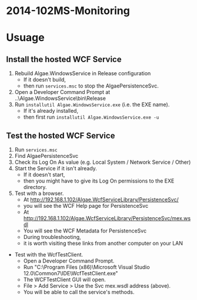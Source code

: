 2014-102MS-Monitoring
=====================

# Usuage

## Install the hosted WCF Service

1. Rebuild Algae.WindowsService in Release configuration
    - If it doesn't build, 
    - then run ```services.msc``` to stop the AlgaePersistenceSvc.
1. Open a Developer Command Prompt at ..\Algae.WindowsService\bin\Release 
1. Run ```installutil Algae.WindowsService.exe``` (i.e. the EXE name).
    - If it's already installed,
    - then first run ```installutil Algae.WindowsService.exe -u```
    
## Test the hosted WCF Service

1. Run ```services.msc```
1. Find AlgaePersistenceSvc
1. Check its Log On As value (e.g. Local System / Network Service / Other)
1. Start the Service if it isn't already.
    - If it doesn't start, 
    - then you might have to give its Log On permissions to the EXE directory.
1. Test with a browser.
    - At http://192.168.1.102/Algae.WcfServiceLibrary/PersistenceSvc/
    - you will see the WCF Help page for PersistenceSvc
    - At http://192.168.1.102/Algae.WcfServiceLibrary/PersistenceSvc/mex.wsdl
    - You will see the WCF Metadata for PersistenceSvc
    - During troubleshooting, 
    - it is worth visiting these links from another computer on your LAN
- Test with the WcfTestClient.
    - Open a Developer Command Prompt.
    - Run "C:\Program Files (x86)\Microsoft Visual Studio 12.0\Common7\IDE\WcfTestClient.exe"
    - The WCFTestClient GUI will open.
    - File > Add Service > Use the Svc mex.wsdl address (above).
    - You will be able to call the service's methods.
